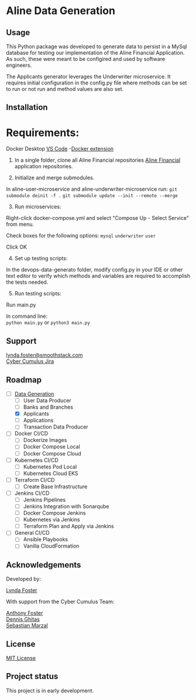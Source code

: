 # Aline Data Generation

## Usage
This Python package was developed to generate data to persist in a MySql database for testing our implementation of the Aline Financial Application. As such, these were meant to be configired and used by software engineers.

The Applicants generator leverages the Underwriter microservice. It requires initial configuration in the config.py file where methods can be set to run or not run and method values are also set.  

## Installation

# Requirements:
Docker Desktop
[VS Code](https://code.visualstudio.com)
    -[Docker extension](https://code.visualstudio.com/docs/containers/overview)

1. In a single folder, clone all Aline Financial repositories
[Aline Financial](https://git1.smoothstack.com/cohorts/2022/organizations/cyber-cumulus/lynda-foster) application repositories.

2. Initialize and merge submodules.

In aline-user-microservice and aline-underwriter-microservice run:
`git submodule deinit -f .`
`git submodule update --init --remote --merge`

3. Run microservices:

Right-click docker-compose.yml and select "Compose Up - Select Service" from menu. 

Check boxes for the following options:
`mysql`
`underwriter`
`user`

Click OK

4. Set up testing scripts:

In the devops-data-generato folder, modify config.py in your IDE or other text editor to verify which methods and variables are required to accomplish the tests needed. 

5. Run testing scripts:

Run main.py

In command line:  
`python main.py` or `python3 main.py`

## Support
lynda.foster@smoothstack.com<br>
[Cyber Cumulus Jira](https://cyber-cumulus-smoothstack.atlassian.net/jira/software/projects/CC/boards/1)

## Roadmap
- [ ] [Data Generation](https://git1.smoothstack.com/cohorts/2022/organizations/cyber-cumulus/lynda-foster/aline-data-generation)
    - [ ] User Data Producer
    - [ ] Banks and Branches
    - [x] Applicants
    - [ ] Applications
    - [ ] Transaction Data Producer
- [ ] Docker CI/CD
    - [ ] Dockerize Images
    - [ ] Docker Compose Local
    - [ ] Docker Compose Cloud
- [ ] Kubernetes CI/CD
    - [ ] Kubernetes Pod Local
    - [ ] Kubernetes Cloud EKS
- [ ] Terraform CI/CD
    - [ ] Create Base Infrastructure
- [ ] Jenkins CI/CD
    - [ ] Jenkins Pipelines
    - [ ] Jenkins Integration with Sonarqube
    - [ ] Docker Compose Jenkins
    - [ ] Kubernetes via Jenkins
    - [ ] Terraform Plan and Apply via Jenkins
- [ ] General CI/CD
    - [ ] Ansible Playbooks
    - [ ] Vanilla CloudFormation

## Acknowledgements
Developed by:

[Lynda Foster](https://git1.smoothstack.com/lynda.foster)

With support from the Cyber Cumulus Team:

[Anthony Foster](https://git1.smoothstack.com/anthony.foster)<br>
[Dennis Ghitas](https://git1.smoothstack.com/dennis.ghitas)<br>
[Sebastian Marzal](https://git1.smoothstack.com/sebastian.marzal)

## License
[MIT License](LICENSE.md)

## Project status
This project is in early development. 
